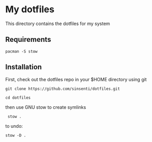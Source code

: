 # My dotfiles

This directory contains the dotfiles for my system

## Requirements

```
pacman -S stow
```

## Installation

First, check out the dotfiles repo in your $HOME directory using git

```
git clone https://github.com/sinsenti/dotfiles.git
```
```
cd dotfiles
```

then use GNU stow to create symlinks
```
 stow .
```
to undo:
```
stow -D .
```
